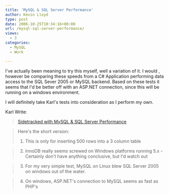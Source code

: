 ```yaml
---
title: 'MySQL & SQL Server Performance'
author: Kevin Lloyd
type: post
date: 2006-10-25T10:34:16+00:00
url: /mysql-sql-server-performance/
views:
  - 3
categories:
  - MySQL
  - Work

---
```

I've actually been meaning to try this myself, well a variation of it. I would , however be comparing these speeds from a C# Application performing data access to the SQL Sever 2005 or MySQL backend. Based on these tests it seems that I'd be better off with an ASP.NET connection, since this will be running on a windows environment.

I will definitely take Karl's tests into consideration as I perform my own.

Karl Write:

> [Sidetracked with MySQL & SQL Server Performance][1]

> Here's the short version:
>
> 1. This is only for inserting 500 rows into a 3 column table

> 2. InnoDB really seems screwed on Windows platforms running 5.x - Certainly don't have anything conclusive, but I'd watch out

> 3. For my very simple test, MySQL on Linux blew SQL Server 2005 on windows out of the water.

> 4. On windows, ASP.NET's connection to MySQL seems as fast as PHP's

 [1]: http://codebetter.com/blogs/karlseguin/archive/2006/10/24/Sidetracked-with-MySQL-_2600_-SQL-Server-Performance.aspx